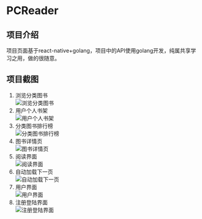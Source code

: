 # PCReader
## 项目介绍
 项目页面基于react-native+golang，项目中的API使用golang开发，纯属共享学习之用，做的很随意。
 ## 项目截图
 
 1. 浏览分类图书  
![浏览分类图书](https://github.com/mfcab/PCRead/blob/master/screenshot/Screenshot_1554795831.png)
 2. 用户个人书架  
![用户个人书架](https://github.com/mfcab/PCRead/blob/master/screenshot/Screenshot_1554795863.png)
 3. 分类图书排行榜  
![分类图书排行榜](https://github.com/mfcab/PCRead/blob/master/screenshot/Screenshot_1554795880.png)
 4. 图书详情页  
![图书详情页](https://github.com/mfcab/PCRead/blob/master/screenshot/Screenshot_1554795887.png)
 5. 阅读界面  
![阅读界面](https://github.com/mfcab/PCRead/blob/master/screenshot/Screenshot_1554795902.png)
 6. 自动加载下一页  
![自动加载下一页](https://github.com/mfcab/PCRead/blob/master/screenshot/Screenshot_1554795919.png)
 7. 用户界面  
![用户界面](https://github.com/mfcab/PCRead/blob/master/screenshot/Screenshot_1554795930.png)
 8. 注册登陆界面  
![注册登陆界面](https://github.com/mfcab/PCRead/blob/master/screenshot/Screenshot_1554795937.png)
